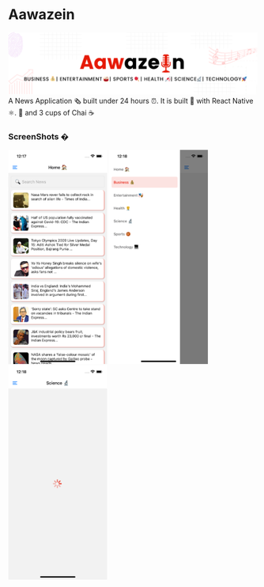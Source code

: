 # Aawazein
![Banner](https://github.com/kothariji/Aawazein/blob/master/AawazeinBanner.png)
A News Application 🗞️  built under 24 hours ⏰. It is built 🚧    with React Native ⚛️. 🚀 and 3 cups of Chai  ☕ 

### ScreenShots �
<img src="ss1.png" alt="image" width="200"/>
<img src="ss2.png" alt="image" width="200"/>
<img src="ss3.png" alt="image" width="200"/>

